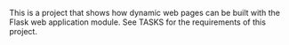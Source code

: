 This is a project that shows how dynamic web pages can be built with the Flask web application module. See TASKS for the requirements of this project.


